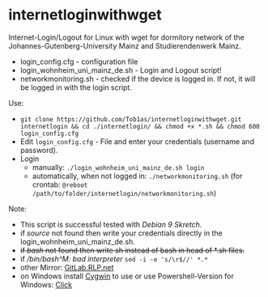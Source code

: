 # internetloginwithwget
Internet-Login/Logout for Linux with wget for dormitory network of the Johannes-Gutenberg-University Mainz and Studierendenwerk Mainz.

* login_config.cfg - configuration file
* login_wohnheim_uni_mainz_de.sh - Login and Logout script!
* networkmonitoring.sh - checked if the device is logged in. If not, it will be logged in with the login script.

Use:
* ``` git clone https://github.com/Tob1as/internetloginwithwget.git internetlogin && cd ./internetlogin/ && chmod +x *.sh && chmod 600 login_config.cfg ```
* Edit ``` login_config.cfg ``` - File and enter your credentials (username and password).
* Login
	* manually: ``` ./login_wohnheim_uni_mainz_de.sh login ``` 
	* automatically, when not logged in: ``` ./networkmonitoring.sh ```  (for crontab: ``` @reboot /path/to/folder/internetlogin/networkmonitoring.sh ```)

Note:
* This script is successful tested with *Debian 9 Skretch*.
* if _source_ not found then write your credentials directly in the login_wohnheim_uni_mainz_de.sh.
* ~~if _bash_ not found then write sh instead of bash in head of *.sh files.~~
* if _/bin/bash^M: bad interpreter_ ``` sed -i -e 's/\r$//' *.* ```
* other Mirror: [GitLab.RLP.net](https://gitlab.rlp.net/stwmz-nags/internetloginwithwget)
* on Windows install [Cygwin](https://cygwin.com/) to use or use Powershell-Version for Windows: [Click](https://github.com/Tob1as/PowerShellScripts/tree/master/internetloginwithpowershell)
